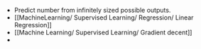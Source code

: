 - Predict number from infinitely sized possible outputs.
- [[MachineLearning/ Supervised Learning/ Regression/ Linear Regression]]
- [[Machine Learning/ Supervised Learning/ Gradient decent]]
-